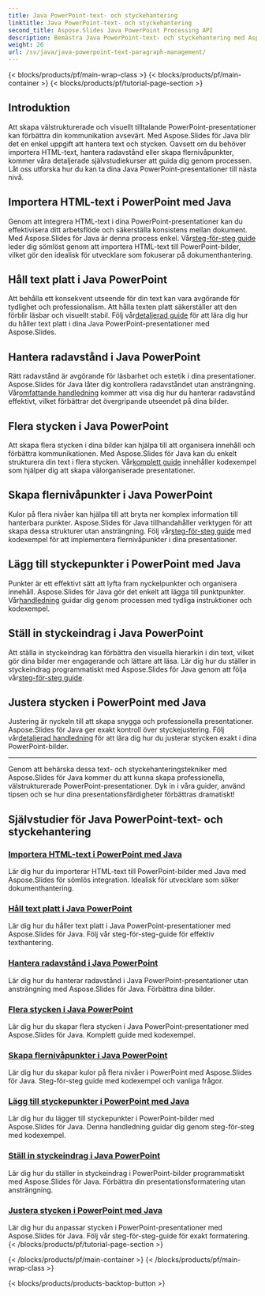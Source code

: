 ```yaml
---
title: Java PowerPoint-text- och styckehantering
linktitle: Java PowerPoint-text- och styckehantering
second_title: Aspose.Slides Java PowerPoint Processing API
description: Bemästra Java PowerPoint-text- och styckehantering med Aspose.Slides. Lär dig att importera HTML-text, hantera radavstånd, skapa punkter och justera stycken.
weight: 26
url: /sv/java/java-powerpoint-text-paragraph-management/
---
```


{< blocks/products/pf/main-wrap-class >}
{< blocks/products/pf/main-container >}
{< blocks/products/pf/tutorial-page-section >}

## Introduktion

Att skapa välstrukturerade och visuellt tilltalande PowerPoint-presentationer kan förbättra din kommunikation avsevärt. Med Aspose.Slides för Java blir det en enkel uppgift att hantera text och stycken. Oavsett om du behöver importera HTML-text, hantera radavstånd eller skapa flernivåpunkter, kommer våra detaljerade självstudiekurser att guida dig genom processen. Låt oss utforska hur du kan ta dina Java PowerPoint-presentationer till nästa nivå.

## Importera HTML-text i PowerPoint med Java
 Genom att integrera HTML-text i dina PowerPoint-presentationer kan du effektivisera ditt arbetsflöde och säkerställa konsistens mellan dokument. Med Aspose.Slides för Java är denna process enkel. Vår[steg-för-steg guide](./import-html-text-powerpoint-java/) leder dig sömlöst genom att importera HTML-text till PowerPoint-bilder, vilket gör den idealisk för utvecklare som fokuserar på dokumenthantering.

## Håll text platt i Java PowerPoint
Att behålla ett konsekvent utseende för din text kan vara avgörande för tydlighet och professionalism. Att hålla texten platt säkerställer att den förblir läsbar och visuellt stabil. Följ vår[detaljerad guide](./keep-text-flat-java-powerpoint/) för att lära dig hur du håller text platt i dina Java PowerPoint-presentationer med Aspose.Slides.

## Hantera radavstånd i Java PowerPoint
 Rätt radavstånd är avgörande för läsbarhet och estetik i dina presentationer. Aspose.Slides för Java låter dig kontrollera radavståndet utan ansträngning. Vår[omfattande handledning](./manage-line-spacing-java-powerpoint/) kommer att visa dig hur du hanterar radavstånd effektivt, vilket förbättrar det övergripande utseendet på dina bilder.

## Flera stycken i Java PowerPoint
 Att skapa flera stycken i dina bilder kan hjälpa till att organisera innehåll och förbättra kommunikationen. Med Aspose.Slides för Java kan du enkelt strukturera din text i flera stycken. Vår[komplett guide](./multiple-paragraphs-java-powerpoint/) innehåller kodexempel som hjälper dig att skapa välorganiserade presentationer.

## Skapa flernivåpunkter i Java PowerPoint
Kulor på flera nivåer kan hjälpa till att bryta ner komplex information till hanterbara punkter. Aspose.Slides för Java tillhandahåller verktygen för att skapa dessa strukturer utan ansträngning. Följ vår[steg-för-steg guide](./create-multilevel-bullets-java-powerpoint/) med kodexempel för att implementera flernivåpunkter i dina presentationer.

## Lägg till styckepunkter i PowerPoint med Java
 Punkter är ett effektivt sätt att lyfta fram nyckelpunkter och organisera innehåll. Aspose.Slides för Java gör det enkelt att lägga till punktpunkter. Vår[handledning](./add-paragraph-bullets-powerpoint-java/) guidar dig genom processen med tydliga instruktioner och kodexempel.

## Ställ in styckeindrag i Java PowerPoint
 Att ställa in styckeindrag kan förbättra den visuella hierarkin i din text, vilket gör dina bilder mer engagerande och lättare att läsa. Lär dig hur du ställer in styckeindrag programmatiskt med Aspose.Slides för Java genom att följa vår[steg-för-steg guide](./set-paragraph-indent-java-powerpoint/).

## Justera stycken i PowerPoint med Java
Justering är nyckeln till att skapa snygga och professionella presentationer. Aspose.Slides för Java ger exakt kontroll över styckejustering. Följ vår[detaljerad handledning](./align-paragraphs-powerpoint-java/) för att lära dig hur du justerar stycken exakt i dina PowerPoint-bilder.

---

Genom att behärska dessa text- och styckehanteringstekniker med Aspose.Slides för Java kommer du att kunna skapa professionella, välstrukturerade PowerPoint-presentationer. Dyk in i våra guider, använd tipsen och se hur dina presentationsfärdigheter förbättras dramatiskt!
## Självstudier för Java PowerPoint-text- och styckehantering
### [Importera HTML-text i PowerPoint med Java](./import-html-text-powerpoint-java/)
Lär dig hur du importerar HTML-text till PowerPoint-bilder med Java med Aspose.Slides för sömlös integration. Idealisk för utvecklare som söker dokumenthantering.
### [Håll text platt i Java PowerPoint](./keep-text-flat-java-powerpoint/)
Lär dig hur du håller text platt i Java PowerPoint-presentationer med Aspose.Slides för Java. Följ vår steg-för-steg-guide för effektiv texthantering.
### [Hantera radavstånd i Java PowerPoint](./manage-line-spacing-java-powerpoint/)
Lär dig hur du hanterar radavstånd i Java PowerPoint-presentationer utan ansträngning med Aspose.Slides för Java. Förbättra dina bilder.
### [Flera stycken i Java PowerPoint](./multiple-paragraphs-java-powerpoint/)
Lär dig hur du skapar flera stycken i Java PowerPoint-presentationer med Aspose.Slides för Java. Komplett guide med kodexempel.
### [Skapa flernivåpunkter i Java PowerPoint](./create-multilevel-bullets-java-powerpoint/)
Lär dig hur du skapar kulor på flera nivåer i PowerPoint med Aspose.Slides för Java. Steg-för-steg guide med kodexempel och vanliga frågor.
### [Lägg till styckepunkter i PowerPoint med Java](./add-paragraph-bullets-powerpoint-java/)
Lär dig hur du lägger till styckepunkter i PowerPoint-bilder med Aspose.Slides för Java. Denna handledning guidar dig genom steg-för-steg med kodexempel.
### [Ställ in styckeindrag i Java PowerPoint](./set-paragraph-indent-java-powerpoint/)
Lär dig hur du ställer in styckeindrag i PowerPoint-bilder programmatiskt med Aspose.Slides för Java. Förbättra din presentationsformatering utan ansträngning.
### [Justera stycken i PowerPoint med Java](./align-paragraphs-powerpoint-java/)
Lär dig hur du anpassar stycken i PowerPoint-presentationer med Aspose.Slides för Java. Följ vår steg-för-steg-guide för exakt formatering.
{< /blocks/products/pf/tutorial-page-section >}

{< /blocks/products/pf/main-container >}
{< /blocks/products/pf/main-wrap-class >}

{< blocks/products/products-backtop-button >}
